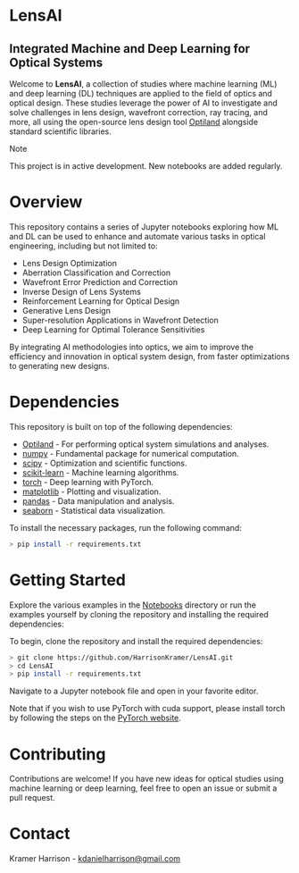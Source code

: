 # LensAI
## Integrated Machine and Deep Learning for Optical Systems

Welcome to **LensAI**, a collection of studies where machine learning (ML) and deep learning (DL) techniques are applied to the field of optics and optical design. These studies leverage the power of AI to investigate and solve challenges in lens design, wavefront correction, ray tracing, and more, all using the open-source lens design tool [Optiland](https://github.com/HarrisonKramer/optiland) alongside standard scientific libraries.

> [!NOTE]
> This project is in active development. New notebooks are added regularly.

# Overview

This repository contains a series of Jupyter notebooks exploring how ML and DL can be used to enhance and automate various tasks in optical engineering, including but not limited to:

- Lens Design Optimization
- Aberration Classification and Correction
- Wavefront Error Prediction and Correction
- Inverse Design of Lens Systems
- Reinforcement Learning for Optical Design
- Generative Lens Design
- Super-resolution Applications in Wavefront Detection
- Deep Learning for Optimal Tolerance Sensitivities

By integrating AI methodologies into optics, we aim to improve the efficiency and innovation in optical system design, from faster optimizations to generating new designs.

# Dependencies

This repository is built on top of the following dependencies:

- [Optiland](https://github.com/HarrisonKramer/optiland) - For performing optical system simulations and analyses.
- [numpy](https://numpy.org/) - Fundamental package for numerical computation.
- [scipy](https://scipy.org/) - Optimization and scientific functions.
- [scikit-learn](https://scikit-learn.org/stable/index.html) - Machine learning algorithms.
- [torch](https://pytorch.org/) - Deep learning with PyTorch.
- [matplotlib](https://matplotlib.org/) - Plotting and visualization.
- [pandas](https://pandas.pydata.org/) - Data manipulation and analysis.
- [seaborn](https://seaborn.pydata.org/) - Statistical data visualization.

To install the necessary packages, run the following command:
```sh
> pip install -r requirements.txt
```

# Getting Started

Explore the various examples in the [Notebooks](https://github.com/HarrisonKramer/notebooks) directory or run the examples yourself by cloning the repository and installing the required dependencies:

To begin, clone the repository and install the required dependencies:
```sh
> git clone https://github.com/HarrisonKramer/LensAI.git
> cd LensAI
> pip install -r requirements.txt
```

Navigate to a Jupyter notebook file and open in your favorite editor.

Note that if you wish to use PyTorch with cuda support, please install torch by following the steps on the [PyTorch website](https://pytorch.org/get-started/locally/).

# Contributing

Contributions are welcome! If you have new ideas for optical studies using machine learning or deep learning, feel free to open an issue or submit a pull request.

# Contact

Kramer Harrison - kdanielharrison@gmail.com